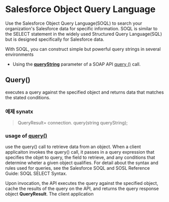 # Salesforce Object Query Language

Use the Salesforce Object Query Language(SOQL) to search your organization's Salesforce data for specific information. SOQL is similar to the SELECT statement in the widely used Structured Query Language(SQL) but is designed specifically for Salesforce data.

With SOQL, you can construct simple but powerful query strings in several environments
* Using the <b><u>queryString</u></b> parameter of a SOAP API <u>query ()</u> call. 


## Query()
executes a query against the specified object and returns data that matches the stated conditions.


### 예제 synatx
> QueryResult= connection. query(string queryString);


### usage of <u>query()</u>
use the query() call to retrieve data from an object. When a client applicaiton invokes the query() call, it passes in a query expression that specifies the objet to query, the field to retrieve, and any conditions that determine wheter a given object qualifies. For detail about the syntax and rules used for queries, see the Salesforce SOQL and SOSL Reference Guide: SOQL SELECT Syntax.

Upon invocation, the API executes the query against the specified object, cache the results of the query on the API, and returns the query response object <b>QueryResult</b>. The client application

